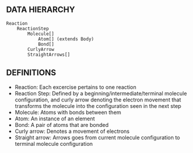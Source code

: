 DATA HIERARCHY
--------------

    Reaction
        ReactionStep
            Molecule[]
                Atom[] (extends Body)
                Bond[]
            CurlyArrow
            StraightArrows[]

DEFINITIONS
-----------

- Reaction: Each excercise pertains to one reaction
- Reaction Step: Defined by a beginning/intermediate/terminal molecule configuration, and curly arrow denoting the electron movement that transforms the molecule into the configuration seen in the next step
- Molecule: Atoms with bonds between them
- Atom: An instance of an element
- Bond: A pair of atoms that are bonded
- Curly arrow: Denotes a movement of electrons
- Straight arrow: Arrows goes from current molecule configuration to terminal molecule configuration
